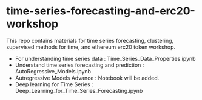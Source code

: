# time-series-forecasting-and-erc20-workshop
This repo contains materials for time series forecasting, clustering, supervised methods for time, and ethereum erc20 token workshop. 

* For understanding time series data : Time_Series_Data_Properties.ipynb
* Understand time series forecasting and prediction : AutoRegressive_Models.ipynb
* Autregressive Models Advance : Notebook will be added.
* Deep learning for Time Series : Deep_Learning_for_Time_Series_Forecasting.ipynb
